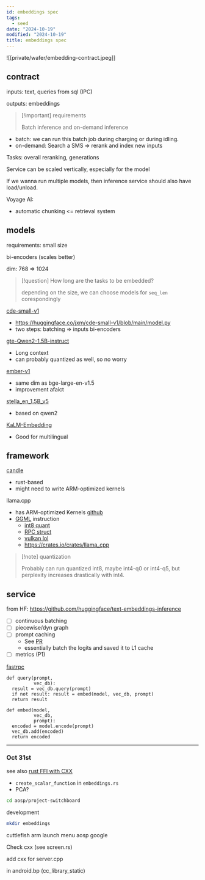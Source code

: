 ```yaml
---
id: embeddings spec
tags:
  - seed
date: "2024-10-19"
modified: "2024-10-19"
title: embeddings spec
---
```


![[private/wafer/embedding-contract.jpeg]]

## contract

inputs: text, queries from sql (IPC)

outputs: embeddings

> [!important] requirements
>
> Batch inference and on-demand inference

- batch: we can run this batch job during charging or during idling.
- on-demand: Search a SMS => rerank and index new inputs

Tasks: overall reranking, generations

Service can be scaled vertically, especially for the model

If we wanna run multiple models, then inference service should also have load/unload.

Voyage AI:

- automatic chunking <= retrieval system

## models

requirements: small size

bi-encoders (scales better)

dim: 768 => 1024

> [!question] How long are the tasks to be embedded?
>
> depending on the size, we can choose models for `seq_len` corespondingly

[cde-small-v1](https://huggingface.co/jxm/cde-small-v1)

- https://huggingface.co/jxm/cde-small-v1/blob/main/model.py
- two steps: batching => inputs bi-encoders

[gte-Qwen2-1.5B-instruct](https://huggingface.co/Alibaba-NLP/gte-Qwen2-1.5B-instruct)

- Long context
- can probably quantized as well, so no worry

[ember-v1](https://huggingface.co/llmrails/ember-v1)

- same dim as bge-large-en-v1.5
- improvement afaict

[stella_en_1.5B_v5](https://huggingface.co/dunzhang/stella_en_1.5B_v5)

- based on qwen2

[KaLM-Embedding](https://huggingface.co/HIT-TMG/KaLM-embedding-multilingual-mini-v1)

- Good for multilingual

## framework

[candle](https://github.com/huggingface/candle)

- rust-based
- might need to write ARM-optimized kernels

llama.cpp

- has ARM-optimized Kernels [github](https://github.com/ggerganov/llama.cpp/discussions/8273)
- [GGML](https://github.com/ggerganov/ggml#compiling-for-android) instruction
  - [int8 quant](https://github.com/ggerganov/ggml/blob/162e232411ee98ceb0cccfa84886118d917d2123/src/ggml-aarch64.c#L175)
  - [RPC struct](https://github.com/ggerganov/ggml/blob/162e232411ee98ceb0cccfa84886118d917d2123/src/ggml-rpc.cpp)
  - [vulkan lol](https://github.com/ggerganov/llama.cpp/blob/master/ggml/src/ggml-vulkan.cpp)
  - https://crates.io/crates/llama_cpp

> [!note] quantization
>
> Probably can run quantized int8, maybe int4-q0 or int4-q5, but perplexity increases drastically with int4.

## service

from HF: https://github.com/huggingface/text-embeddings-inference

- [ ] continuous batching
- [ ] piecewise/dyn graph
- [ ] prompt caching
  - See [PR](https://github.com/ggerganov/llama.cpp/pull/6122)
  - essentially batch the logits and saved it to L1 cache
- [ ] metrics (P1)

[fastrpc](https://github.com/quic/fastrpc)

```pseudo
def query(prompt,
          vec_db):
  result = vec_db.query(prompt)
  if not result: result = embed(model, vec_db, prompt)
  return result

def embed(model,
          vec_db,
          prompt):
  encoded = model.encode(prompt)
  vec_db.add(encoded)
  return encoded
```

---

### Oct 31st

see also [rust FFI with CXX](https://google.github.io/comprehensive-rust/android/interoperability/cpp.html)

- `create_scalar_function` in `embeddings.rs`
- PCA?

```bash
cd aosp/project-switchboard
```

development

```bash
mkdir embeddings
```

cuttlefish arm launch menu aosp google

Check cxx (see screen.rs)

add cxx for server.cpp

in android.bp (cc_library_static)
